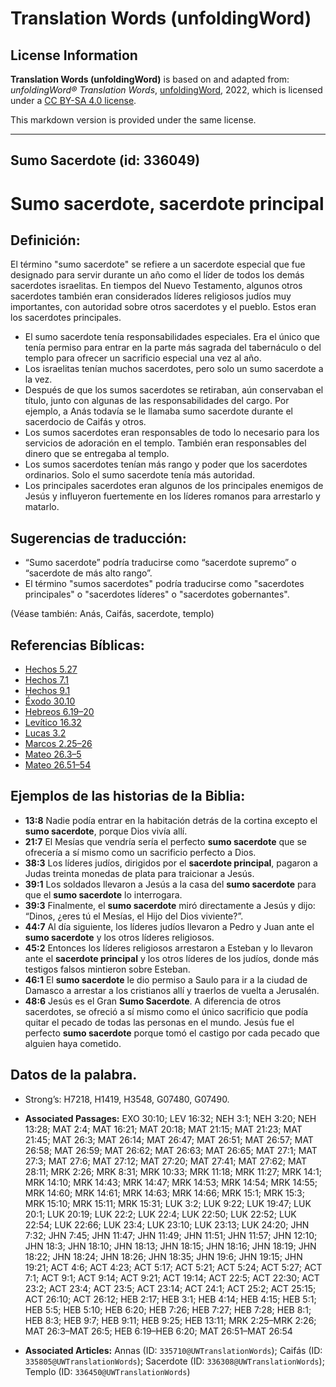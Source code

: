 # Translation Words (unfoldingWord)

## License Information

**Translation Words (unfoldingWord)** is based on and adapted from: _unfoldingWord® Translation Words_, [unfoldingWord](https://unfoldingword.org/utw), 2022, which is licensed under a [CC BY-SA 4.0 license](https://creativecommons.org/licenses/by-sa/4.0/legalcode.en).

This markdown version is provided under the same license.



--------------------------------

## Sumo Sacerdote (id: 336049)

Sumo sacerdote, sacerdote principal
===================================

Definición:
-----------

El término "sumo sacerdote" se refiere a un sacerdote especial que fue designado para servir durante un año como el líder de todos los demás sacerdotes israelitas. En tiempos del Nuevo Testamento, algunos otros sacerdotes también eran considerados líderes religiosos judíos muy importantes, con autoridad sobre otros sacerdotes y el pueblo. Estos eran los sacerdotes principales.

* El sumo sacerdote tenía responsabilidades especiales. Era el único que tenía permiso para entrar en la parte más sagrada del tabernáculo o del templo para ofrecer un sacrificio especial una vez al año.
* Los israelitas tenían muchos sacerdotes, pero solo un sumo sacerdote a la vez.
* Después de que los sumos sacerdotes se retiraban, aún conservaban el título, junto con algunas de las responsabilidades del cargo. Por ejemplo, a Anás todavía se le llamaba sumo sacerdote durante el sacerdocio de Caifás y otros.
* Los sumos sacerdotes eran responsables de todo lo necesario para los servicios de adoración en el templo. También eran responsables del dinero que se entregaba al templo.
* Los sumos sacerdotes tenían más rango y poder que los sacerdotes ordinarios. Solo el sumo sacerdote tenía más autoridad.
* Los principales sacerdotes eran algunos de los principales enemigos de Jesús y influyeron fuertemente en los líderes romanos para arrestarlo y matarlo.

Sugerencias de traducción:
--------------------------

* “Sumo sacerdote” podría traducirse como “sacerdote supremo” o “sacerdote de más alto rango”.
* El término "sumos sacerdotes" podría traducirse como "sacerdotes principales" o "sacerdotes líderes" o "sacerdotes gobernantes".

(Véase también: Anás, Caifás, sacerdote, templo)

Referencias Bíblicas:
---------------------

* [Hechos 5\.27](https://ref.ly/Acts5:27)
* [Hechos 7\.1](https://ref.ly/Acts7:1)
* [Hechos 9\.1](https://ref.ly/Acts9:1)
* [Éxodo 30\.10](https://ref.ly/Exod30:10)
* [Hebreos 6\.19–20](https://ref.ly/Heb6:19-Heb6:20)
* [Levítico 16\.32](https://ref.ly/Lev16:32)
* [Lucas 3\.2](https://ref.ly/Luke3:2)
* [Marcos 2\.25–26](https://ref.ly/Mark2:25-Mark2:26)
* [Mateo 26\.3–5](https://ref.ly/Matt26:3-Matt26:5)
* [Mateo 26\.51–54](https://ref.ly/Matt26:51-Matt26:54)

Ejemplos de las historias de la Biblia:
---------------------------------------

* **13:8** Nadie podía entrar en la habitación detrás de la cortina excepto el **sumo sacerdote**, porque Dios vivía allí.
* **21:7** El Mesías que vendría sería el perfecto **sumo sacerdote** que se ofrecería a sí mismo como un sacrificio perfecto a Dios.
* **38:3** Los líderes judíos, dirigidos por el **sacerdote principal**, pagaron a Judas treinta monedas de plata para traicionar a Jesús.
* **39:1** Los soldados llevaron a Jesús a la casa del **sumo sacerdote** para que el **sumo sacerdote** lo interrogara.
* **39:3** Finalmente, el **sumo sacerdote** miró directamente a Jesús y dijo: “Dinos, ¿eres tú el Mesías, el Hijo del Dios viviente?”.
* **44:7** Al día siguiente, los líderes judíos llevaron a Pedro y Juan ante el **sumo sacerdote** y los otros líderes religiosos.
* **45:2** Entonces los líderes religiosos arrestaron a Esteban y lo llevaron ante el **sacerdote principal** y los otros líderes de los judíos, donde más testigos falsos mintieron sobre Esteban.
* **46:1** El **sumo sacerdote** le dio permiso a Saulo para ir a la ciudad de Damasco a arrestar a los cristianos allí y traerlos de vuelta a Jerusalén.
* **48:6** Jesús es el Gran **Sumo Sacerdote**. A diferencia de otros sacerdotes, se ofreció a sí mismo como el único sacrificio que podía quitar el pecado de todas las personas en el mundo. Jesús fue el perfecto **sumo sacerdote** porque tomó el castigo por cada pecado que alguien haya cometido.

Datos de la palabra.
--------------------

* Strong’s: H7218, H1419, H3548, G07480, G07490\.

* **Associated Passages:** EXO 30:10; LEV 16:32; NEH 3:1; NEH 3:20; NEH 13:28; MAT 2:4; MAT 16:21; MAT 20:18; MAT 21:15; MAT 21:23; MAT 21:45; MAT 26:3; MAT 26:14; MAT 26:47; MAT 26:51; MAT 26:57; MAT 26:58; MAT 26:59; MAT 26:62; MAT 26:63; MAT 26:65; MAT 27:1; MAT 27:3; MAT 27:6; MAT 27:12; MAT 27:20; MAT 27:41; MAT 27:62; MAT 28:11; MRK 2:26; MRK 8:31; MRK 10:33; MRK 11:18; MRK 11:27; MRK 14:1; MRK 14:10; MRK 14:43; MRK 14:47; MRK 14:53; MRK 14:54; MRK 14:55; MRK 14:60; MRK 14:61; MRK 14:63; MRK 14:66; MRK 15:1; MRK 15:3; MRK 15:10; MRK 15:11; MRK 15:31; LUK 3:2; LUK 9:22; LUK 19:47; LUK 20:1; LUK 20:19; LUK 22:2; LUK 22:4; LUK 22:50; LUK 22:52; LUK 22:54; LUK 22:66; LUK 23:4; LUK 23:10; LUK 23:13; LUK 24:20; JHN 7:32; JHN 7:45; JHN 11:47; JHN 11:49; JHN 11:51; JHN 11:57; JHN 12:10; JHN 18:3; JHN 18:10; JHN 18:13; JHN 18:15; JHN 18:16; JHN 18:19; JHN 18:22; JHN 18:24; JHN 18:26; JHN 18:35; JHN 19:6; JHN 19:15; JHN 19:21; ACT 4:6; ACT 4:23; ACT 5:17; ACT 5:21; ACT 5:24; ACT 5:27; ACT 7:1; ACT 9:1; ACT 9:14; ACT 9:21; ACT 19:14; ACT 22:5; ACT 22:30; ACT 23:2; ACT 23:4; ACT 23:5; ACT 23:14; ACT 24:1; ACT 25:2; ACT 25:15; ACT 26:10; ACT 26:12; HEB 2:17; HEB 3:1; HEB 4:14; HEB 4:15; HEB 5:1; HEB 5:5; HEB 5:10; HEB 6:20; HEB 7:26; HEB 7:27; HEB 7:28; HEB 8:1; HEB 8:3; HEB 9:7; HEB 9:11; HEB 9:25; HEB 13:11; MRK 2:25–MRK 2:26; MAT 26:3–MAT 26:5; HEB 6:19–HEB 6:20; MAT 26:51–MAT 26:54
* **Associated Articles:** Annas (ID: `335710@UWTranslationWords`); Caifás (ID: `335805@UWTranslationWords`); Sacerdote (ID: `336308@UWTranslationWords`); Templo (ID: `336450@UWTranslationWords`)

